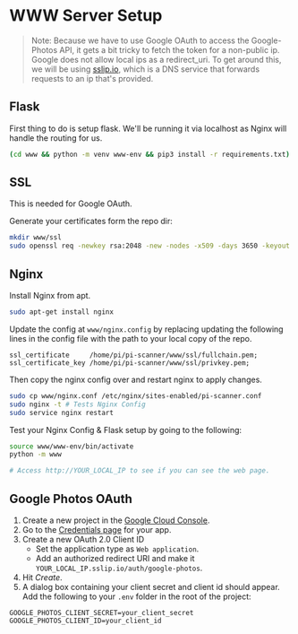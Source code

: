# WWW Server Setup

> Note: Because we have to use Google OAuth to access the Google-Photos API, it gets a bit tricky to fetch the token for a non-public ip. Google does not allow local ips as a redirect_uri. To get around this, we will be using [sslip.io](sslip.io), which is a DNS service that forwards requests to an ip that's provided.

## Flask

First thing to do is setup flask. We'll be running it via localhost as Nginx will handle the routing for us.

~~~ bash
(cd www && python -m venv www-env && pip3 install -r requirements.txt)
~~~

## SSL

This is needed for Google OAuth.

Generate your certificates form the repo dir:
~~~bash
mkdir www/ssl
sudo openssl req -newkey rsa:2048 -new -nodes -x509 -days 3650 -keyout www/ssl/privkey.pem -out www/ssl/fullchain.pem
~~~

## Nginx

Install Nginx from apt.

~~~bash
sudo apt-get install nginx
~~~

Update the config at `www/nginx.config` by replacing updating the following lines in the config file with the path to your local copy of the repo.

~~~
ssl_certificate     /home/pi/pi-scanner/www/ssl/fullchain.pem;
ssl_certificate_key /home/pi/pi-scanner/www/ssl/privkey.pem;
~~~

Then copy the nginx config over and restart nginx to apply changes.

~~~bash
sudo cp www/nginx.conf /etc/nginx/sites-enabled/pi-scanner.conf
sudo nginx -t # Tests Nginx Config
sudo service nginx restart
~~~

Test your Nginx Config & Flask setup by going to the following:

~~~bash
source www/www-env/bin/activate
python -m www

# Access http://YOUR_LOCAL_IP to see if you can see the web page.
~~~

## Google Photos OAuth

1. Create a new project in the [Google Cloud Console](https://console.cloud.google.com/apis/dashboard).
2. Go to the [Credentials page](https://console.cloud.google.com/apis/credentials) for your app.
3. Create a new OAuth 2.0 Client ID
    * Set the application type as `Web application`.
    * Add an authorized redirect URI and make it `YOUR_LOCAL_IP.sslip.io/auth/google-photos`.
4. Hit _Create_.
5. A dialog box containing your client secret and client id should appear. Add the following to your `.env` folder in the root of the project:

~~~
GOOGLE_PHOTOS_CLIENT_SECRET=your_client_secret
GOOGLE_PHOTOS_CLIENT_ID=your_client_id
~~~
